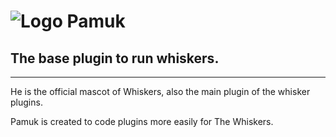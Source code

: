 ![Logo](https://avatars3.githubusercontent.com/u/17855120?v=3&s=200)  **Pamuk**
=====================
The base plugin to run whiskers.
-------

-------
He is the official mascot of Whiskers, also the main plugin of the whisker plugins.

Pamuk is created to code plugins more easily for The Whiskers.
